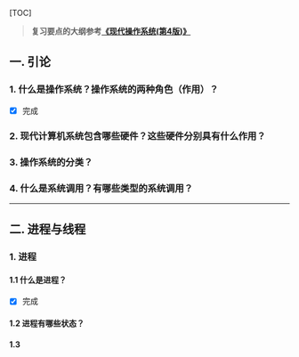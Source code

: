 [TOC]

> **复习要点的大纲参考[《现代操作系统(第4版)》](
> https://book.douban.com/subject/27096665/)**

## 一. 引论

### 1. 什么是操作系统？操作系统的两种角色（作用）？

- [x] 完成


### 2. 现代计算机系统包含哪些硬件？这些硬件分别具有什么作用？

### 3. 操作系统的分类？


### 4. 什么是系统调用？有哪些类型的系统调用？

***

## 二. 进程与线程

### 1. 进程
#### 1.1 什么是进程？
- [x] 完成
#### 1.2 进程有哪些状态？
#### 1.3 